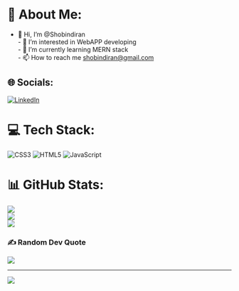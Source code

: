 # 💫 About Me:
- 👋 Hi, I’m @Shobindiran<br>- 👀 I’m interested in WebAPP developing<br>- 🌱 I’m currently learning MERN stack<br>- 📫 How to reach me shobindiran@gmail.com<br>


## 🌐 Socials:
[![LinkedIn](https://img.shields.io/badge/LinkedIn-%230077B5.svg?logo=linkedin&logoColor=white)](https://linkedin.com/in/Shobindiran) 

# 💻 Tech Stack:
![CSS3](https://img.shields.io/badge/css3-%231572B6.svg?style=for-the-badge&logo=css3&logoColor=white) ![HTML5](https://img.shields.io/badge/html5-%23E34F26.svg?style=for-the-badge&logo=html5&logoColor=white) ![JavaScript](https://img.shields.io/badge/javascript-%23323330.svg?style=for-the-badge&logo=javascript&logoColor=%23F7DF1E)
# 📊 GitHub Stats:
![](https://github-readme-stats.vercel.app/api?username=Shobindiran&theme=dark&hide_border=false&include_all_commits=false&count_private=false)<br/>
![](https://github-readme-streak-stats.herokuapp.com/?user=Shobindiran&theme=dark&hide_border=false)<br/>
![](https://github-readme-stats.vercel.app/api/top-langs/?username=Shobindiran&theme=dark&hide_border=false&include_all_commits=false&count_private=false&layout=compact)

### ✍️ Random Dev Quote
![](https://quotes-github-readme.vercel.app/api?type=horizontal&theme=radical)

---
[![](https://visitcount.itsvg.in/api?id=Shobindiran&icon=0&color=0)](https://visitcount.itsvg.in)

<!-- Proudly created with GPRM ( https://gprm.itsvg.in ) -->
